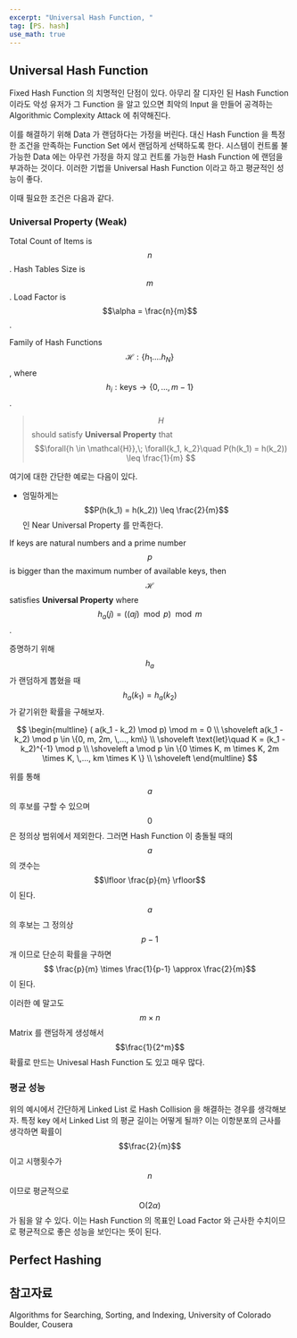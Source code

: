 ```yaml
---
excerpt: "Universal Hash Function, "
tag: [PS. hash]
use_math: true
---
```


## Universal Hash Function

Fixed Hash Function 의 치명적인 단점이 있다. 아무리 잘 디자인 된 Hash Function 이라도 악성 유저가 그 Function 을 알고 있으면 최악의 Input 을 만들어 공격하는 Algorithmic Complexity Attack 에 취약해진다. 

이를 해결하기 위해 Data 가 랜덤하다는 가정을 버린다. 대신 Hash Function 을 특정한 조건을 만족하는 Function Set 에서 랜덤하게 선택하도록 한다. 시스템이 컨트롤 불가능한 Data 에는 아무런 가정을 하지 않고 컨트롤 가능한 Hash Function 에 랜덤을 부과하는 것이다. 이러한 기법을 Universal Hash Function 이라고 하고 평균적인 성능이 좋다.

이때 필요한 조건은 다음과 같다.

### Universal Property (Weak)

Total Count of Items is $$n$$. Hash Tables Size is $$m$$. Load Factor is $$\alpha = \frac{n}{m}$$. 

Family of Hash Functions $$\mathcal{H} : \{h_1 .... h_N \}$$, where $$h_i : \text{keys} \rightarrow \{0,...,m-1\}$$.

> $$H$$ should satisfy __Universal Property__ that $$\forall{h \in \mathcal{H}},\; \forall{k_1, k_2}\quad P(h(k_1) = h(k_2)) \leq \frac{1}{m} $$

여기에 대한 간단한 예로는 다음이 있다.
+ 엄밀하게는 $$P(h(k_1) = h(k_2)) \leq \frac{2}{m}$$ 인 Near Universal Property 를 만족한다. 

If keys are natural numbers and a prime number $$p$$ is bigger than the maximum number of available keys, then $$\mathcal{H}$$ satisfies __Universal Property__ where $$h_{a}(j) = ((aj) \mod p) \mod m$$.

증명하기 위해 $$h_a$$ 가 랜덤하게 뽑혔을 때 $$h_a(k_1) = h_a(k_2)$$ 가 같기위한 확률을 구해보자. 

$$ \begin{multline} 
( a(k_1 - k_2) \mod p) \mod m = 0 \\ \shoveleft
a(k_1 - k_2) \mod p \in \{0, m, 2m, \,..., km\} \\ \shoveleft
\text{let}\quad K = (k_1 - k_2)^{-1} \mod p  \\ \shoveleft
a \mod p \in \{0 \times K, m \times K, 2m \times K, \,..., km \times K  \} \\ \shoveleft
\end{multline}
$$

위를 통해 $$a$$ 의 후보를 구할 수 있으며 $$0$$ 은 정의상 범위에서 제외한다. 그러면 Hash Function 이 충돌될 때의 $$a$$ 의 갯수는 $$\lfloor \frac{p}{m} \rfloor$$ 이 된다. $$a$$ 의 후보는 그 정의상 $$p-1$$ 개 이므로 단순히 확률을 구하면 $$ \frac{p}{m} \times \frac{1}{p-1} \approx \frac{2}{m}$$ 이 된다.

이러한 예 말고도 $$m \times n$$ Matrix 를 랜덤하게 생성해서 $$\frac{1}{2^m}$$ 확률로 만드는 Univesal Hash Function 도 있고 매우 많다.


### 평균 성능

위의 예시에서 간단하게 Linked List 로 Hash Collision 을 해결하는 경우를 생각해보자. 특정 key 에서 Linked List 의 평균 길이는 어떻게 될까? 이는 이항분포의 근사를 생각하면 확률이 $$\frac{2}{m}$$ 이고 시행횟수가 $$n$$ 이므로 평균적으로 $$\mathrm{O}(2\alpha)$$ 가 됨을 알 수 있다. 이는 Hash Function 의 목표인 Load Factor 와 근사한 수치이므로 평균적으로 좋은 성능을 보인다는 뜻이 된다.



## Perfect Hashing


## 참고자료

Algorithms for Searching, Sorting, and Indexing, University of Colorado Boulder, Cousera